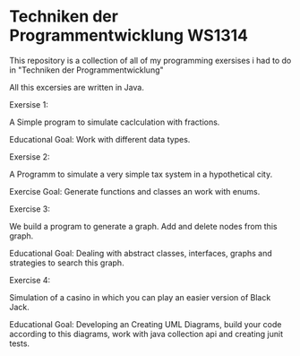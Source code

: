 Techniken der Programmentwicklung WS1314
===

This repository is a collection of all of my programming exersises i had to do in "Techniken der Programmentwicklung"

All this excersies are written in Java.

Exersise 1:

A Simple program to simulate caclculation with fractions. 

Educational Goal: Work with different data types.

Exersise 2:

A Programm to simulate a very simple tax system in a hypothetical city.

Exercise Goal: Generate functions and classes an work with enums.

Exercise 3:

We build a program to generate a graph. Add and delete nodes from this graph. 

Educational Goal: Dealing with abstract classes, interfaces, graphs and strategies to search this graph.

Exercise 4:

Simulation of a casino in which you can play an easier version of Black Jack.

Educational Goal: Developing an Creating UML Diagrams, build your code according to this diagrams, work with java collection api and creating junit tests.


